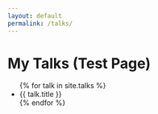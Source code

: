 ```yaml
---
layout: default
permalink: /talks/
---
```


# My Talks (Test Page)

<ul>
{% for talk in site.talks %}
  <li>{{ talk.title }}</li>
{% endfor %}
</ul>

